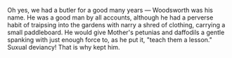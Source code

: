 Oh yes, we had a butler for a good many years — Woodsworth was his name. He was a good man by all accounts, although he had a perverse habit of traipsing into the gardens with narry a shred of clothing, carrying a small paddleboard. He would give Mother's petunias and daffodils a gentle spanking with just enough force to, as he put it, "teach them a lesson." Suxual deviancy! That is why kept him.
